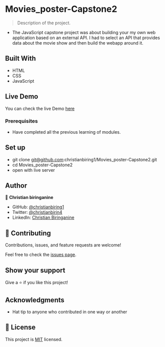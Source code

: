 # Movies_poster-Capstone2

> Description of the project.

- The JavaScript capstone project was about building your my own web application based on an external API. I had to select an API that provides data about the movie show and then build the webapp around it.

## Built With

- HTML
- CSS
- JavaScript

## Live Demo

You can check the live Demo [here](https://christianbiring1.github.io/Movies_poster-Capstone2/)

### Prerequisites

- Have completed all the previous learning of modules.

## Set up

- git clone git@github.com:christianbiring1/Movies_poster-Capstone2.git
- cd Movies_poster-Capstone2
- open with live server

## Author

👤 **Christian biringanine**

- GitHub: [@christianbiring1](https://github.com/christianbiring1)
- Twitter: [@christianbirin4](https://twitter.com/christianbirin4)
- LinkedIn: [Christian Biringanine](https://linkedin.com/in/christian-biringanine-1833011a5/)

## 🤝 Contributing

Contributions, issues, and feature requests are welcome!

Feel free to check the [issues page](../../issues/).

## Show your support

Give a ⭐️ if you like this project!

## Acknowledgments

- Hat tip to anyone who contributed in one way or another

## 📝 License

This project is [MIT](./MIT.md) licensed.

